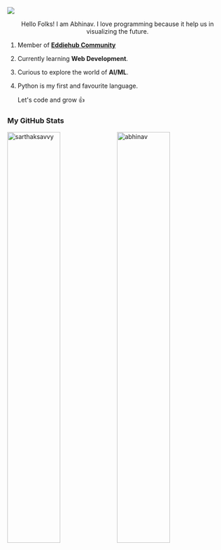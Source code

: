 <a href="https://linkfree.io/account/manage/profile" target="_blank"><img src="https://github.com/Abhinav11234/Abhinav/assets/85792055/3d46267f-ad46-40f0-8eab-b10d602a603b" /></a>

<p align="center">Hello Folks! I am Abhinav. I love programming because it help us in visualizing the future.</p>

1. Member of [**Eddiehub Community**](https://www.eddiehub.org/?r_done=1)
1. Currently learning **Web Development**.
1. Curious to explore the world of **Al/ML**.
1. Python is my first and favourite language.

   Let's code and grow :thumbsup:
   
### My GitHub Stats
<div>
<img align="center" width="49%" src="http://github-readme-streak-stats.herokuapp.com?user=Abhinav11234&card" alt="sarthaksavvy" />
<img align="center" width="49%"  src="https://github-readme-stats.vercel.app/api?username=abhinav11234&show_icons=true&locale=en" alt="abhinav" />
</div>

